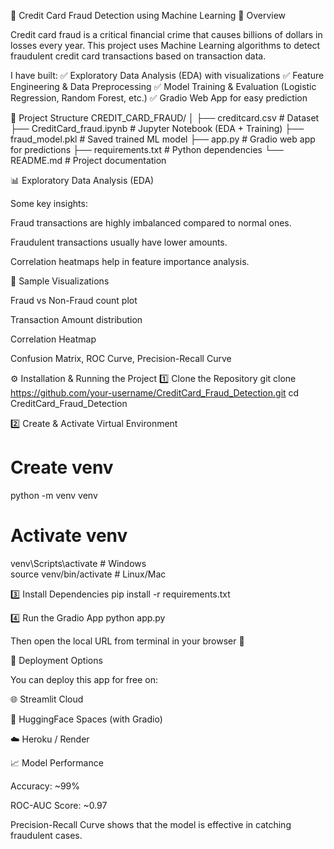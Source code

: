 🚨 Credit Card Fraud Detection using Machine Learning
📖 Overview

Credit card fraud is a critical financial crime that causes billions of dollars in losses every year.
This project uses Machine Learning algorithms to detect fraudulent credit card transactions based on transaction data.

I have built:
✅ Exploratory Data Analysis (EDA) with visualizations
✅ Feature Engineering & Data Preprocessing
✅ Model Training & Evaluation (Logistic Regression, Random Forest, etc.)
✅ Gradio Web App for easy prediction

📂 Project Structure
CREDIT_CARD_FRAUD/
│
├── creditcard.csv               # Dataset
├── CreditCard_fraud.ipynb        # Jupyter Notebook (EDA + Training)
├── fraud_model.pkl               # Saved trained ML model
├── app.py                        # Gradio web app for predictions
├── requirements.txt              # Python dependencies
└── README.md                     # Project documentation

📊 Exploratory Data Analysis (EDA)

Some key insights:

Fraud transactions are highly imbalanced compared to normal ones.

Fraudulent transactions usually have lower amounts.

Correlation heatmaps help in feature importance analysis.

🔎 Sample Visualizations

Fraud vs Non-Fraud count plot

Transaction Amount distribution

Correlation Heatmap

Confusion Matrix, ROC Curve, Precision-Recall Curve

⚙️ Installation & Running the Project
1️⃣ Clone the Repository
git clone https://github.com/your-username/CreditCard_Fraud_Detection.git
cd CreditCard_Fraud_Detection

2️⃣ Create & Activate Virtual Environment
# Create venv
python -m venv venv

# Activate venv
venv\Scripts\activate        # Windows  
source venv/bin/activate     # Linux/Mac

3️⃣ Install Dependencies
pip install -r requirements.txt

4️⃣ Run the Gradio App
python app.py


Then open the local URL from terminal in your browser 🎉

🚀 Deployment Options

You can deploy this app for free on:

🌐 Streamlit Cloud

🤗 HuggingFace Spaces
 (with Gradio)

☁️ Heroku / Render

📈 Model Performance

Accuracy: ~99%

ROC-AUC Score: ~0.97

Precision-Recall Curve shows that the model is effective in catching fraudulent cases.